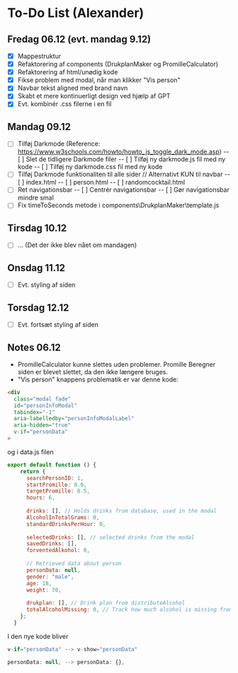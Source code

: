 # To-Do List (Alexander)

## Fredag 06.12 (evt. mandag 9.12)
- [X] Mappestruktur
- [X] Refaktorering af components (DrukplanMaker og PromilleCalculator)
- [X] Refaktorering af html/unødig kode
- [X] Fikse problem med modal, når man klikker "Vis person"
- [X] Navbar tekst aligned med brand navn
- [X] Skabt et mere kontinuerligt design ved hjælp af GPT
- [X] Evt. kombinér .css filerne i en fil

## Mandag 09.12
- [ ] Tilføj Darkmode (Reference: https://www.w3schools.com/howto/howto_js_toggle_dark_mode.asp)
    -- [ ] Slet de tidligere Darkmode filer
    -- [ ] Tilføj ny darkmode.js fil med ny kode
    -- [ ] Tilføj ny darkmode.css fil med ny kode
- [ ] Tilføj Darkmode funktionaliten til alle sider // Alternativt KUN til navbar
    -- [ ] index.html
    -- [ ] person.html
    -- [ ] randomcocktail.html
- [ ] Ret navigationsbar
    -- [ ] Centrér navigationsbar
    -- [ ] Gør navigationsbar mindre smal
- [ ] Fix timeToSeconds metode i components\DrukplanMaker\template.js

## Tirsdag 10.12
- [ ] ... (Det der ikke blev nået om mandagen)

## Onsdag 11.12
- [ ] Evt. styling af siden

## Torsdag 12.12
- [ ] Evt. fortsæt styling af siden

## Notes 06.12
- PromilleCalculator kunne slettes uden problemer. Promille Beregner siden er blevet slettet, da den ikke længere bruges.
- "Vis person" knappens problematik er var denne kode:
```html
<div
  class="modal fade"
  id="personInfoModal"
  tabindex="-1"
  aria-labelledby="personInfoModalLabel"
  aria-hidden="true"
  v-if="personData"
>
```
og i data.js filen
```javascript
export default function () {
    return {
      searchPersonID: 1,
      startPromille: 0.0,
      targetPromille: 0.5,
      hours: 6,
    
      drinks: [], // Holds drinks from database, used in the modal
      AlcoholInTotalGrams: 0,
      standardDrinksPerHour: 0, 
    
      selectedDrinks: [], // selected drinks from the modal
      savedDrinks: [], 
      forventedAlkohol: 0,
    
      // Retrieved data about person
      personData: null,
      gender: "male",
      age: 18,
      weight: 70,
    
      drukplan: [], // Drink plan from distributeAlcohol
      totalAlcoholMissing: 0, // Track how much alcohol is missing from the plan
    };
  }  
```

I den nye kode bliver
```js
v-if="personData" --> v-show="personData"
```
```js
personData: null, --> personData: {},
```
